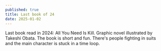 ```yaml
---
published: true
title: Last book of 24
date: 2025-01-02
---
```

Last book read in 2024: All You Need Is Kill. Graphic novel illustrated by Takeshi Obata. The book is short and fun. There's people fighting in suits and the main character is stuck in a time loop.